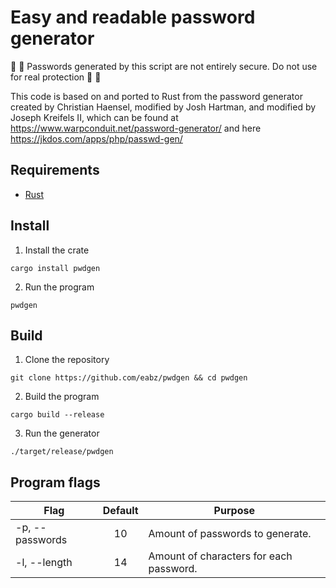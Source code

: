 # Easy and readable password generator

🚧 🚨 Passwords generated by this script are not entirely secure. Do not use for real protection 🚧 🚨

This code is based on and ported to Rust from the password generator created by Christian Haensel, modified by Josh Hartman, and modified by Joseph Kreifels II, which can be found at https://www.warpconduit.net/password-generator/ and here https://jkdos.com/apps/php/passwd-gen/

## Requirements

- [Rust](https://www.rust-lang.org/tools/install)

## Install

1. Install the crate

```
cargo install pwdgen
```

2. Run the program

```
pwdgen
```

## Build

1. Clone the repository

```
git clone https://github.com/eabz/pwdgen && cd pwdgen
```

2. Build the program

```
cargo build --release
```

3. Run the generator

```
./target/release/pwdgen
```

## Program flags

| Flag            | Default | Purpose                                 |
| --------------- | :-----: | --------------------------------------- |
| -p, --passwords |   10    | Amount of passwords to generate.        |
| -l, --length    |   14    | Amount of characters for each password. |
